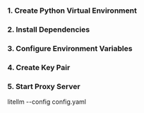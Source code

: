 




### 1. Create Python Virtual Environment



### 2. Install Dependencies



### 3. Configure Environment Variables



### 4. Create Key Pair




### 5. Start Proxy Server


litellm --config config.yaml